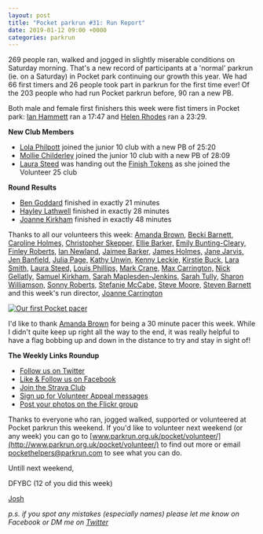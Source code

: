 ```yaml
---
layout: post
title: "Pocket parkrun #31: Run Report"
date: 2019-01-12 09:00 +0000
categories: parkrun
---
```


269 people ran, walked and jogged in slightly miserable conditions on Saturday morning. That's a new record of participants at a 'normal' parkrun (ie. on a Saturday) in Pocket park continuing our growth this year. We had 66 first timers and 26 people took part in parkrun for the first time ever! Of the 203 people who had run Pocket parkrun before, 90 ran a new PB.

Both male and female first finishers this week were fist timers in Pocket park: [Ian Hammett](http://www.parkrun.org.uk/pocket/results/latestresults/athletehistory?athleteNumber=388290) ran a 17:47 and [Helen Rhodes](http://www.parkrun.org.uk/pocket/results/latestresults/athletehistory?athleteNumber=227048) ran a 23:29.

**New Club Members**

*   [Lola Philpott](http://www.parkrun.org.uk/pocket/results/latestresults/athletehistory?athleteNumber=5147368) joined the junior 10 club with a new PB of 25:20
*   [Mollie Childerley](http://www.parkrun.org.uk/pocket/results/latestresults/athletehistory?athleteNumber=539797) joined the junior 10 club with a new PB of 28:09
*   [Laura Steed](http://www.parkrun.org.uk/results/athleteresultshistory/?athleteNumber=653409) was handing out the [Finish Tokens](https://support.parkrun.com/hc/en-us/articles/200566523) as she joined the Volunteer 25 club

**Round Results**

*   [Ben Goddard](http://www.parkrun.org.uk/pocket/results/latestresults/athletehistory?athleteNumber=753556) finished in exactly 21 minutes
*   [Hayley Lathwell](http://www.parkrun.org.uk/pocket/results/latestresults/athletehistory?athleteNumber=4385471) finished in exactly 28 minutes
*   [Joanne Kirkham](http://www.parkrun.org.uk/pocket/results/latestresults/athletehistory?athleteNumber=4936439) finished in exactly 48 minutes

Thanks to all our volunteers this week: [Amanda Brown](http://www.parkrun.org.uk/results/athleteresultshistory/?athleteNumber=368598), [Becki Barnett](http://www.parkrun.org.uk/results/athleteresultshistory/?athleteNumber=4161773), [Caroline Holmes,](http://www.parkrun.org.uk/results/athleteresultshistory/?athleteNumber=415657) [Christopher Skepper,](http://www.parkrun.org.uk/results/athleteresultshistory/?athleteNumber=3655506) [Ellie Barker,](http://www.parkrun.org.uk/results/athleteresultshistory/?athleteNumber=1387103) [Emily Bunting-Cleary,](http://www.parkrun.org.uk/results/athleteresultshistory/?athleteNumber=3982155) [Finley Roberts,](http://www.parkrun.org.uk/results/athleteresultshistory/?athleteNumber=4969838) [Ian Newland,](http://www.parkrun.org.uk/results/athleteresultshistory/?athleteNumber=1351941) [Jaimee Barker,](http://www.parkrun.org.uk/results/athleteresultshistory/?athleteNumber=1387096) [James Holmes,](http://www.parkrun.org.uk/results/athleteresultshistory/?athleteNumber=467964) [Jane Jarvis,](http://www.parkrun.org.uk/results/athleteresultshistory/?athleteNumber=434174) [Jen Banfield](http://www.parkrun.org.uk/results/athleteresultshistory/?athleteNumber=313307)[,](http://www.parkrun.org.uk/results/athleteresultshistory/?athleteNumber=181580) [Julia Page,](http://www.parkrun.org.uk/results/athleteresultshistory/?athleteNumber=508834) [Kathy Unwin,](http://www.parkrun.org.uk/results/athleteresultshistory/?athleteNumber=1642948) [Kenny Leckie,](http://www.parkrun.org.uk/results/athleteresultshistory/?athleteNumber=4073128) [Kirstie Buck,](http://www.parkrun.org.uk/results/athleteresultshistory/?athleteNumber=4954643) [Lara Smith,](http://www.parkrun.org.uk/results/athleteresultshistory/?athleteNumber=5160835) [Laura Steed,](http://www.parkrun.org.uk/results/athleteresultshistory/?athleteNumber=653409) [Louis Phillips,](http://www.parkrun.org.uk/results/athleteresultshistory/?athleteNumber=1887851) [Mark Crane,](http://www.parkrun.org.uk/results/athleteresultshistory/?athleteNumber=4072444) [Max Carrington,](http://www.parkrun.org.uk/results/athleteresultshistory/?athleteNumber=512408) [Nick Gellatly,](http://www.parkrun.org.uk/results/athleteresultshistory/?athleteNumber=519807) [Samuel Kirkham,](http://www.parkrun.org.uk/results/athleteresultshistory/?athleteNumber=4957874) [Sarah Maplesden-Jenkins,](http://www.parkrun.org.uk/results/athleteresultshistory/?athleteNumber=3052275) [Sarah Tully,](http://www.parkrun.org.uk/results/athleteresultshistory/?athleteNumber=4909207) [Sharon Williamson,](http://www.parkrun.org.uk/results/athleteresultshistory/?athleteNumber=1738286) [Sonny Roberts,](http://www.parkrun.org.uk/results/athleteresultshistory/?athleteNumber=4969893) [Stefanie McCabe,](http://www.parkrun.org.uk/results/athleteresultshistory/?athleteNumber=5287367) [Steve Moore,](http://www.parkrun.org.uk/results/athleteresultshistory/?athleteNumber=1771782) [Steven Barnett](http://www.parkrun.org.uk/results/athleteresultshistory/?athleteNumber=4179392) and this week's run director, [Joanne Carrington](http://www.parkrun.org.uk/results/athleteresultshistory/?athleteNumber=181580)

[![Our first Pocket pacer](https://farm8.staticflickr.com/7926/46658533982_068667a2b8_c.jpg)](https://www.flickr.com/photos/166669055@N07/46658533982/in/pool-pocket-parkrun/)

I'd like to thank [Amanda Brown](http://www.parkrun.org.uk/results/athleteresultshistory/?athleteNumber=368598) for being a 30 minute pacer this week. While I didn't quite keep up right all the way to the end, it was really helpful to have a flag bobbing up and down in the distance to try and stay in sight of!

**The Weekly Links Roundup**

*   [Follow us on Twitter](https://twitter.com/pocketparkrun)
*   [Like & Follow us on Facebook](https://www.facebook.com/pocketparkrun/)
*   [Join the Strava Club](https://www.strava.com/clubs/pocketparkrun)
*   [Sign up for Volunteer Appeal messages](https://www.parkrun.com/runner/opt-ins/?Country=UK)
*   [Post your photos on the Flickr group](https://www.flickr.com/groups/pocket-parkrun/)

Thanks to everyone who ran, jogged walked, supported or volunteered at Pocket parkrun this weekend. If you'd like to volunteer next weekend (or any week) you can go to [www.parkrun.org.uk/pocket/volunteer/](http://www.parkrun.org.uk/pocket/volunteer/) to find out more or email [pockethelpers@parkrun.com](mailto:pockethelpers@parkrun.com) to see what you can do.

Untill next weekend,

DFYBC (12 of you did this week)

[Josh](http://www.parkrun.org.uk/results/athleteresultshistory/?athleteNumber=4196740)

_p.s. if you spot any mistakes (especially names) please let me know on Facebook or DM me on [Twitter](https://twitter.com/_Josh_justJosh)_
